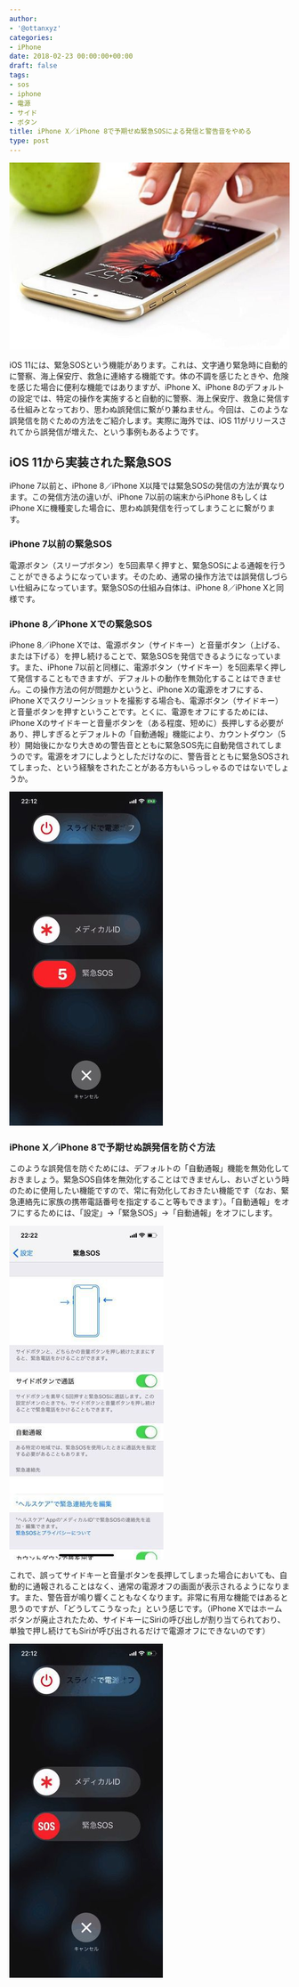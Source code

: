```yaml
---
author:
- '@ottanxyz'
categories:
- iPhone
date: 2018-02-23 00:00:00+00:00
draft: false
tags:
- sos
- iphone
- 電源
- サイド
- ボタン
title: iPhone X／iPhone 8で予期せぬ緊急SOSによる発信と警告音をやめる
type: post
---
```


![](180223-5a901b2391050.jpg)

iOS 11には、緊急SOSという機能があります。これは、文字通り緊急時に自動的に警察、海上保安庁、救急に連絡する機能です。体の不調を感じたときや、危険を感じた場合に便利な機能ではありますが、iPhone X、iPhone 8のデフォルトの設定では、特定の操作を実施すると自動的に警察、海上保安庁、救急に発信する仕組みとなっており、思わぬ誤発信に繋がり兼ねません。今回は、このような誤発信を防ぐための方法をご紹介します。実際に海外では、iOS 11がリリースされてから誤発信が増えた、という事例もあるようです。

## iOS 11から実装された緊急SOS

iPhone 7以前と、iPhone 8／iPhone X以降では緊急SOSの発信の方法が異なります。この発信方法の違いが、iPhone 7以前の端末からiPhone 8もしくはiPhone Xに機種変した場合に、思わぬ誤発信を行ってしまうことに繋がります。

### iPhone 7以前の緊急SOS

電源ボタン（スリープボタン）を5回素早く押すと、緊急SOSによる通報を行うことができるようになっています。そのため、通常の操作方法では誤発信しづらい仕組みになっています。緊急SOSの仕組み自体は、iPhone 8／iPhone Xと同様です。

### iPhone 8／iPhone Xでの緊急SOS

iPhone 8／iPhone Xでは、電源ボタン（サイドキー）と音量ボタン（上げる、または下げる）を押し続けることで、緊急SOSを発信できるようになっています。また、iPhone 7以前と同様に、電源ボタン（サイドキー）を5回素早く押して発信することもできますが、デフォルトの動作を無効化することはできません。この操作方法の何が問題かというと、iPhone Xの電源をオフにする、iPhone Xでスクリーンショットを撮影する場合も、電源ボタン（サイドキー）と音量ボタンを押すということです。とくに、電源をオフにするためには、iPhone Xのサイドキーと音量ボタンを（ある程度、短めに）長押しする必要があり、押しすぎるとデフォルトの「自動通報」機能により、カウントダウン（5秒）開始後にかなり大きめの警告音とともに緊急SOS先に自動発信されてしまうのです。電源をオフにしようとしただけなのに、警告音とともに緊急SOSされてしまった、という経験をされたことがある方もいらっしゃるのではないでしょうか。

![](180223-5a901dc1804ca.jpg)

### iPhone X／iPhone 8で予期せぬ誤発信を防ぐ方法

このような誤発信を防ぐためには、デフォルトの「自動通報」機能を無効化しておきましょう。緊急SOS自体を無効化することはできませんし、おいざという時のために使用したい機能ですので、常に有効化しておきたい機能です（なお、緊急連絡先に家族の携帯電話番号を指定すること等もできます）。「自動通報」をオフにするためには、「設定」→「緊急SOS」→「自動通報」をオフにします。

![](180223-5a901dd349aaa.jpg)

これで、誤ってサイドキーと音量ボタンを長押してしまった場合においても、自動的に通報されることはなく、通常の電源オフの画面が表示されるようになります。また、警告音が鳴り響くこともなくなります。非常に有用な機能ではあると思うのですが、「どうしてこうなった」という感じです。（iPhone Xではホームボタンが廃止されたため、サイドキーにSiriの呼び出しが割り当てられており、単独で押し続けてもSiriが呼び出されるだけで電源オフにできないのです）

![](180223-5a901dc8401c0.jpg)
